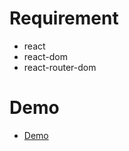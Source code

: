 # Requirement
- react
- react-dom
- react-router-dom

# Demo
- [Demo](https://react-red-movies.herokuapp.com/)
